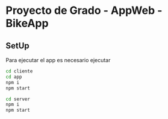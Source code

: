 # Proyecto de Grado - AppWeb - BikeApp

## SetUp

Para ejecutar el app es necesario ejecutar

```bash
cd cliente
cd app
npm i
npm start

cd server
npm i
npm start
```
 
